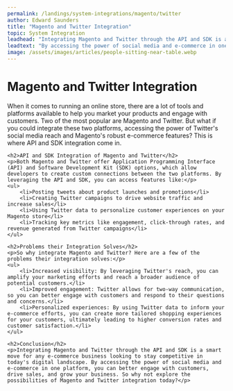 ```yaml
---
permalink: /landings/system-integrations/magento/twitter
author: Edward Saunders
title: "Magento and Twitter Integration"
topic: System Integration
leadhead: "Integrating Magento and Twitter through the API and SDK is a smart move for any e-commerce business looking to stay competitive in today's digital landscape"
leadtext: "By accessing the power of social media and e-commerce in one platform, you can better engage with customers, drive sales, and grow your business. So why not explore the possibilities of Magento and Twitter integration today?"
image: /assets/images/articles/people-sitting-near-table.webp
---
```

<div class="arttext">	<h1>Magento and Twitter Integration</h1>
	<p>When it comes to running an online store, there are a lot of tools and platforms available to help you market your products and engage with customers. Two of the most popular are Magento and Twitter. But what if you could integrate these two platforms, accessing the power of Twitter's social media reach and Magento's robust e-commerce features? This is where API and SDK integration come in.</p>

	<h2>API and SDK Integration of Magento and Twitter</h2>
	<p>Both Magento and Twitter offer Application Programming Interface (API) and Software Development Kit (SDK) options, which allow developers to create custom connections between the two platforms. By leveraging the API and SDK, you can access features like:</p>
	<ul>
		<li>Posting tweets about product launches and promotions</li>
		<li>Creating Twitter campaigns to drive website traffic and increase sales</li>
		<li>Using Twitter data to personalize customer experiences on your Magento store</li>
		<li>Tracking key metrics like engagement, click-through rates, and revenue generated from Twitter campaigns</li>
	</ul>

	<h2>Problems their Integration Solves</h2>
	<p>So why integrate Magento and Twitter? Here are a few of the problems their integration solves:</p>
	<ul>
		<li>Increased visibility: By leveraging Twitter's reach, you can amplify your marketing efforts and reach a broader audience of potential customers.</li>
		<li>Improved engagement: Twitter allows for two-way communication, so you can better engage with customers and respond to their questions and concerns.</li>
		<li>Personalized experiences: By using Twitter data to inform your e-commerce efforts, you can create more tailored shopping experiences for your customers, ultimately leading to higher conversion rates and customer satisfaction.</li>
	</ul>

	<h2>Conclusion</h2>
	<p>Integrating Magento and Twitter through the API and SDK is a smart move for any e-commerce business looking to stay competitive in today's digital landscape. By accessing the power of social media and e-commerce in one platform, you can better engage with customers, drive sales, and grow your business. So why not explore the possibilities of Magento and Twitter integration today?</p>
</div>
